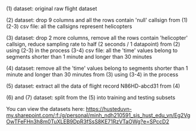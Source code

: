 
(1) dataset: original raw flight dataset

(2) dataset: drop 9 columns and all the rows contain 'null' callsign from (1)
   (2-3) csv file: all the callsigns represent helicopters

(3) dataset: drop 2 more columns, remove all the rows contain 'helicopter' callsign, 
            reduce sampling rate to half (2 seconds / 1 datapoint) from (2) using (2-3) in the process
   (3-4) csv file: all the 'time' values belong to segments shorter than 1 minute and longer than 30 minutes

(4) dataset: remove all the 'time' values belong to segments shorter than 1 minute and longer than 30 minutes 
            from (3) using (3-4) in the process

(5) dataset: extract all the data of flight record N86HD-abcd31 from (4)

(6) and (7) dataset: split from the (5) into training and testing subsets

You can view the datasets here: https://husteduvn-my.sharepoint.com/:f:/g/personal/minh_ndh210591_sis_hust_edu_vn/Eg2VgOwTFeFHn3h8m0TuXLEB9DpR3fSsS8KE71RzVTaOWg?e=SPccD2
